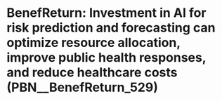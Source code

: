 # BenefReturn: __Investment in AI for risk prediction and forecasting can optimize resource allocation, improve public health responses, and reduce healthcare costs__ (PBN__BenefReturn_529)

